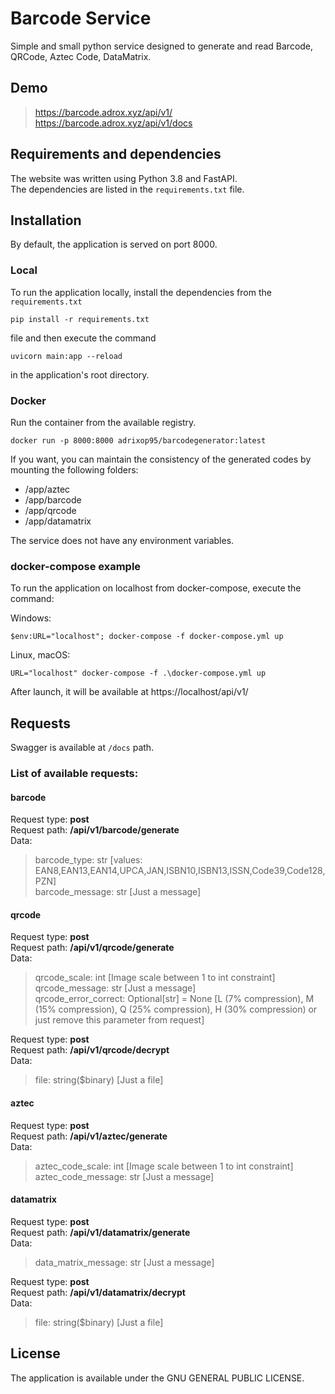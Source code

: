 # Barcode Service
Simple and small python service designed to generate and read Barcode, QRCode, Aztec Code, DataMatrix.

## Demo
	
> https://barcode.adrox.xyz/api/v1/  
> https://barcode.adrox.xyz/api/v1/docs

## Requirements and dependencies
The website was written using Python 3.8 and FastAPI.  
The dependencies are listed in the `requirements.txt` file.  

## Installation
By default, the application is served on port 8000.

### Local
To run the application locally, install the dependencies from the `requirements.txt` 

```
pip install -r requirements.txt
```

file and then execute the command 

```
uvicorn main:app --reload
```

in the application's root directory.

### Docker
Run the container from the available registry.

```
docker run -p 8000:8000 adrixop95/barcodegenerator:latest
```

If you want, you can maintain the consistency of the generated codes by mounting the following folders:
- /app/aztec
- /app/barcode
- /app/qrcode
- /app/datamatrix

The service does not have any environment variables.

### docker-compose example
To run the application on localhost from docker-compose, execute the command:

Windows:
```
$env:URL="localhost"; docker-compose -f docker-compose.yml up
```

Linux, macOS:
```
URL="localhost" docker-compose -f .\docker-compose.yml up
```

After launch, it will be available at https://localhost/api/v1/

## Requests
Swagger is available at `/docs` path.

### List of available requests:

#### barcode
Request type: __post__  
Request path: __/api/v1/barcode/generate__  
Data:      
>barcode_type: str  [values: EAN8,EAN13,EAN14,UPCA,JAN,ISBN10,ISBN13,ISSN,Code39,Code128,PZN]  
>barcode_message: str [Just a message]

#### qrcode
Request type: __post__  
Request path: __/api/v1/qrcode/generate__   
Data:  
>qrcode_scale: int [Image scale between 1 to int constraint]  
>qrcode_message: str  [Just a message]  
>qrcode_error_correct: Optional[str] = None [L (7% compression), M (15% compression), Q (25% compression), H (30% compression) or just remove this parameter from request]  

Request type: __post__  
Request path: __/api/v1/qrcode/decrypt__  
Data:      
>file: string($binary) [Just a file]  

#### aztec
Request type: __post__  
Request path: __/api/v1/aztec/generate__  
Data:  
>aztec_code_scale: int  [Image scale between 1 to int constraint]  
>aztec_code_message: str [Just a message]  

#### datamatrix
Request type: __post__  
Request path: __/api/v1/datamatrix/generate__  
Data:  
>data_matrix_message: str [Just a message] 

Request type: __post__  
Request path: __/api/v1/datamatrix/decrypt__  
Data:      
>file: string($binary) [Just a file]  

## License
The application is available under the GNU GENERAL PUBLIC LICENSE.
